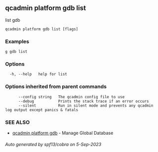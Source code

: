 ## qcadmin platform gdb list

list gdb

```
qcadmin platform gdb list [flags]
```

### Examples

```
g gdb list
```

### Options

```
  -h, --help   help for list
```

### Options inherited from parent commands

```
      --config string   The qcadmin config file to use
      --debug           Prints the stack trace if an error occurs
      --silent          Run in silent mode and prevents any qcadmin log output except panics & fatals
```

### SEE ALSO

* [qcadmin platform gdb](qcadmin_platform_gdb.md)	 - Manage Global Database

###### Auto generated by spf13/cobra on 5-Sep-2023
